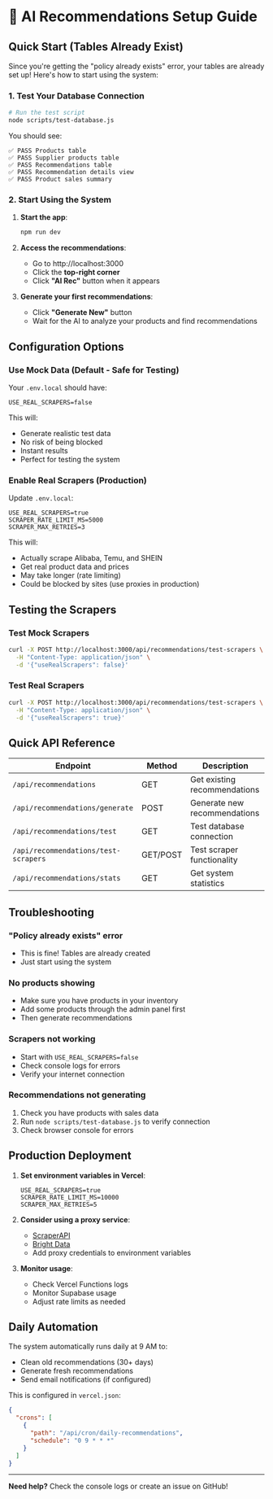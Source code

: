 # 🚀 AI Recommendations Setup Guide

## Quick Start (Tables Already Exist)

Since you're getting the "policy already exists" error, your tables are already set up! Here's how to start using the system:

### 1. Test Your Database Connection

```bash
# Run the test script
node scripts/test-database.js
```

You should see:
```
✅ PASS Products table
✅ PASS Supplier products table
✅ PASS Recommendations table
✅ PASS Recommendation details view
✅ PASS Product sales summary
```

### 2. Start Using the System

1. **Start the app**:
   ```bash
   npm run dev
   ```

2. **Access the recommendations**:
   - Go to http://localhost:3000
   - Click the **top-right corner**
   - Click **"AI Rec"** button when it appears

3. **Generate your first recommendations**:
   - Click **"Generate New"** button
   - Wait for the AI to analyze your products and find recommendations

## Configuration Options

### Use Mock Data (Default - Safe for Testing)

Your `.env.local` should have:
```env
USE_REAL_SCRAPERS=false
```

This will:
- Generate realistic test data
- No risk of being blocked
- Instant results
- Perfect for testing the system

### Enable Real Scrapers (Production)

Update `.env.local`:
```env
USE_REAL_SCRAPERS=true
SCRAPER_RATE_LIMIT_MS=5000
SCRAPER_MAX_RETRIES=3
```

This will:
- Actually scrape Alibaba, Temu, and SHEIN
- Get real product data and prices
- May take longer (rate limiting)
- Could be blocked by sites (use proxies in production)

## Testing the Scrapers

### Test Mock Scrapers
```bash
curl -X POST http://localhost:3000/api/recommendations/test-scrapers \
  -H "Content-Type: application/json" \
  -d '{"useRealScrapers": false}'
```

### Test Real Scrapers
```bash
curl -X POST http://localhost:3000/api/recommendations/test-scrapers \
  -H "Content-Type: application/json" \
  -d '{"useRealScrapers": true}'
```

## Quick API Reference

| Endpoint | Method | Description |
|----------|---------|-------------|
| `/api/recommendations` | GET | Get existing recommendations |
| `/api/recommendations/generate` | POST | Generate new recommendations |
| `/api/recommendations/test` | GET | Test database connection |
| `/api/recommendations/test-scrapers` | GET/POST | Test scraper functionality |
| `/api/recommendations/stats` | GET | Get system statistics |

## Troubleshooting

### "Policy already exists" error
- This is fine! Tables are already created
- Just start using the system

### No products showing
- Make sure you have products in your inventory
- Add some products through the admin panel first
- Then generate recommendations

### Scrapers not working
- Start with `USE_REAL_SCRAPERS=false`
- Check console logs for errors
- Verify your internet connection

### Recommendations not generating
1. Check you have products with sales data
2. Run `node scripts/test-database.js` to verify connection
3. Check browser console for errors

## Production Deployment

1. **Set environment variables in Vercel**:
   ```
   USE_REAL_SCRAPERS=true
   SCRAPER_RATE_LIMIT_MS=10000
   SCRAPER_MAX_RETRIES=5
   ```

2. **Consider using a proxy service**:
   - [ScraperAPI](https://www.scraperapi.com/)
   - [Bright Data](https://brightdata.com/)
   - Add proxy credentials to environment variables

3. **Monitor usage**:
   - Check Vercel Functions logs
   - Monitor Supabase usage
   - Adjust rate limits as needed

## Daily Automation

The system automatically runs daily at 9 AM to:
- Clean old recommendations (30+ days)
- Generate fresh recommendations
- Send email notifications (if configured)

This is configured in `vercel.json`:
```json
{
  "crons": [
    {
      "path": "/api/cron/daily-recommendations",
      "schedule": "0 9 * * *"
    }
  ]
}
```

---

**Need help?** Check the console logs or create an issue on GitHub!